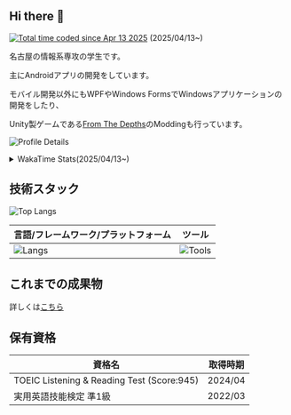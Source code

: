 ## Hi there 👋
<a href="https://wakatime.com/@0bcd2543-94ea-40a0-a737-bb2f87523850"><img src="https://wakatime.com/badge/user/0bcd2543-94ea-40a0-a737-bb2f87523850.svg" alt="Total time coded since Apr 13 2025" /></a> (2025/04/13~)

名古屋の情報系専攻の学生です。

主にAndroidアプリの開発をしています。

モバイル開発以外にもWPFやWindows FormsでWindowsアプリケーションの開発をしたり、

Unity製ゲームである[From The Depths](https://store.steampowered.com/app/268650/From_the_Depths/)のModdingも行っています。

![Profile Details](https://github-profile-summary-cards.vercel.app/api/cards/profile-details?username=Punyo&theme=dark&locale=ja)
<details>
  <summary>WakaTime Stats(2025/04/13~)</summary>
  
  ![Wakatime Stats](https://github-readme-stats.vercel.app/api/wakatime?username=Punyo&theme=dark&locale=ja)
</details>

## 技術スタック

![Top Langs](https://github-readme-stats.vercel.app/api/top-langs?username=Punyo&layout=compact&theme=dark&locale=ja)

| 言語/フレームワーク/プラットフォーム | ツール |
| ------------- | ------------- |
| ![Langs](https://go-skill-icons.vercel.app/api/icons?i=c,cs,dotnet,java,jetpackcompose,kotlin,ktor,processing&titles=true) | ![Tools](https://go-skill-icons.vercel.app/api/icons?i=androidstudio,gcp,github,githubactions,githubpages,googleplayconsole,visualstudio,vscode&titles=true) |

## これまでの成果物

詳しくは[こちら](https://punyo.github.io/works)

## 保有資格

| 資格名 | 取得時期 |
| ------------- | ------------- |
| TOEIC Listening & Reading Test (Score:945) | 2024/04 |
| 実用英語技能検定 準1級 | 2022/03 |
